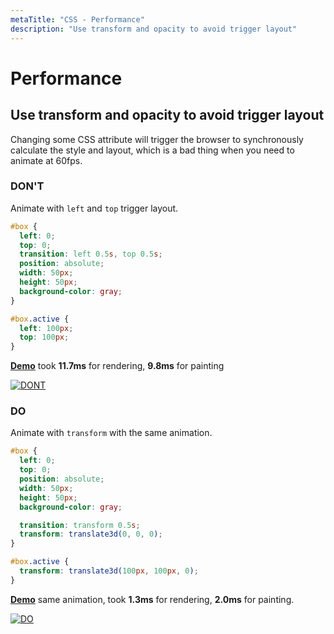 ```yaml
---
metaTitle: "CSS - Performance"
description: "Use transform and opacity to avoid trigger layout"
---
```


# Performance



## Use transform and opacity to avoid trigger layout


Changing some CSS attribute will trigger the browser to synchronously calculate the style and layout, which is a bad thing when you need to animate at 60fps.

### DON'T

Animate with `left` and `top` trigger layout.

```css
#box {
  left: 0;
  top: 0;
  transition: left 0.5s, top 0.5s;
  position: absolute;
  width: 50px;
  height: 50px;
  background-color: gray;
}

#box.active {
  left: 100px;
  top: 100px;
}

```

[**Demo**](https://jsfiddle.net/trungdq88/gmpzxLyq/) took **11.7ms** for rendering, **9.8ms** for painting

[<img src="https://i.stack.imgur.com/AOima.png" alt="DONT" />](https://i.stack.imgur.com/AOima.png)

### DO

Animate with `transform` with the same animation.

```css
#box {
  left: 0;
  top: 0;
  position: absolute;
  width: 50px;
  height: 50px;
  background-color: gray;

  transition: transform 0.5s;
  transform: translate3d(0, 0, 0);
}

#box.active {
  transform: translate3d(100px, 100px, 0);
}

```

[**Demo**](https://jsfiddle.net/trungdq88/Logdo0rn/) same animation, took **1.3ms** for rendering, **2.0ms** for painting.

[<img src="https://i.stack.imgur.com/MLTAH.png" alt="DO" />](https://i.stack.imgur.com/MLTAH.png)

